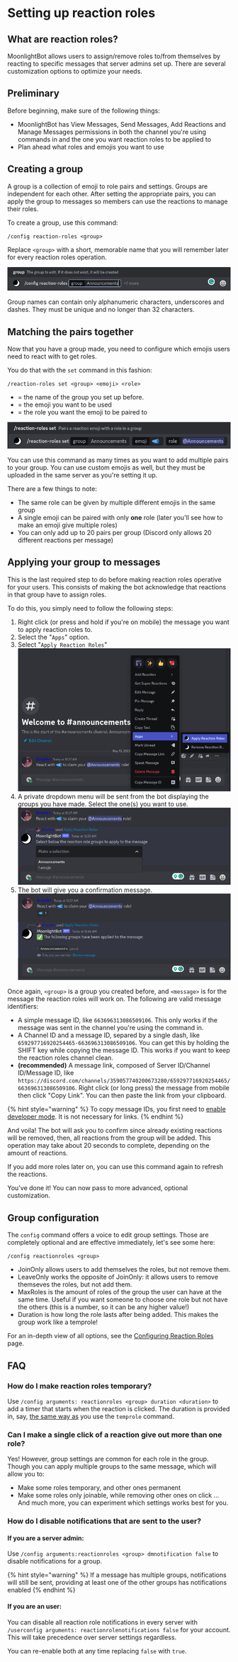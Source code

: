 # Setting up reaction roles

## What are reaction roles?

MoonlightBot allows users to assign/remove roles to/from themselves by reacting to specific messages that server admins set up. There are several customization options to optimize your needs.

## Preliminary

Before beginning, make sure of the following things:

* MoonlightBot has View Messages, Send Messages, Add Reactions and Manage Messages permissions in both the channel you're using commands in and the one you want reaction roles to be applied to
* Plan ahead what roles and emojis you want to use

## Creating a group

A group is a collection of emoji to role pairs and settings. Groups are independent for each other. After setting the appropriate pairs, you can apply the group to messages so members can use the reactions to manage their roles.

To create a group, use this command:

```
/config reaction-roles <group>
```

Replace `<group>` with a short, memorable name that you will remember later for every reaction roles operation.

![](<../.gitbook/assets/immagine (9).png>)

Group names can contain only alphanumeric characters, underscores and dashes. They must be unique and no longer than 32 characters.

## Matching the pairs together

Now that you have a group made, you need to configure which emojis users need to react with to get roles.

You do that with the `set` command in this fashion:

```
/reaction-roles set <group> <emoji> <role>
```

* <group> = the name of the group you set up before.
* <emoji> = the emoji you want to be used
* <role> = the role you want the emoji to be paired to

![](<../.gitbook/assets/immagine (10).png>)

You can use this command as many times as you want to add multiple pairs to your group. You can use custom emojis as well, but they must be uploaded in the same server as you're setting it up.

There are a few things to note:

* The same role can be given by multiple different emojis in the same group
* A single emoji can be paired with only **one** role (later you'll see how to make an emoji give multiple roles)
* You can only add up to 20 pairs per group (Discord only allows 20 different reactions per message)

## Applying your group to messages

This is the last required step to do before making reaction roles operative for your users. This consists of making the bot acknowledge that reactions in that group have to assign roles.

To do this, you simply need to follow the following steps:

1. Right click (or press and hold if you're on mobile) the message you want to apply reaction roles to.
2. Select the "`Apps`" option.
3. Select "`Apply Reaction Roles`" ![](<../.gitbook/assets/immagine (11).png>)
4. A private dropdown menu will be sent from the bot displaying the groups you have made. Select the one(s) you want to use. ![](<../.gitbook/assets/immagine (12).png>)
5. The bot will give you a confirmation message. ![](<../.gitbook/assets/immagine (13).png>)

Once again, `<group>` is a group you created before, and `<message>` is for the message the reaction roles will work on. The following are valid message identifiers:

* A simple message ID, like `663696313086509106`. This only works if the message was sent in the channel you're using the command in.
* A Channel ID and a message ID, separed by a single dash, like `659297716920254465-663696313086509106`. You can get this by holding the SHIFT key while copying the message ID. This works if you want to keep the reaction roles channel clean.
* **(recommended)** A message link, composed of Server ID/Channel ID/Message ID, like `https://discord.com/channels/359057740200673280/659297716920254465/663696313086509106`. Right click (or long press) the message from mobile then click "Copy Link". You can then paste the link from your clipboard.

{% hint style="warning" %}
To copy message IDs, you first need to [enable developer mode](../advanced/developer-mode.md). It is not necessary for links.
{% endhint %}

And voila! The bot will ask you to confirm since already existing reactions will be removed, then, all reactions from the group will be added. This operation may take about 20 seconds to complete, depending on the amount of reactions.

<!-- ![](<../.gitbook/assets/immagine (13).png>) -->

If you add more roles later on, you can use this command again to refresh the reactions.

You've done it! You can now pass to more advanced, optional customization.

## Group configuration

The `config` command offers a voice to edit group settings. Those are completely optional and are effective immediately, let's see some here:

```
/config reactionroles <group>
```

* JoinOnly allows users to add themselves the roles, but not remove them.
* LeaveOnly works the opposite of JoinOnly: it allows users to remove themseves the roles, but not add them.
* MaxRoles is the amount of roles of the group the user can have at the same time. Useful if you want someone to choose one role but not have the others (this is a number, so it can be any higher value!)
* Duration is how long the role lasts after being added. This makes the group work like a temprole!

For an in-depth view of all options, see the [Configuring Reaction Roles](../admin-commands/config/configuring-reaction-roles.md) page.

## FAQ

### How do I make reaction roles temporary?

Use `/config arguments: reactionroles <group> duration <duration>` to add a timer that starts when the reaction is clicked. The duration is provided in, say, [the same way as](arguments.md#durations) you use the `temprole` command.

### Can I make a single click of a reaction give out more than one role?

Yes! However, group settings are common for each role in the group. Though you can apply multiple groups to the same message, which will allow you to:

- Make some roles temporary, and other ones permanent
- Make some roles only joinable, while removing other ones on click
... And much more, you can experiment which settings works best for you.

### How do I disable notifications that are sent to the user?

#### If you are a server admin:

Use `/config arguments:reactionroles <group> dmnotification false` to disable notifications for a group.

{% hint style="warning" %}
If a message has multiple groups, notifications will still be sent, providing at least one of the other groups has notifications enabled
{% endhint %}

#### If you are an user:

You can disable all reaction role notifications in every server with `/userconfig arguments: reactionrolenotifications false` for your account. This will take precedence over server settings regardless.

You can re-enable both at any time replacing `false` with `true`.
